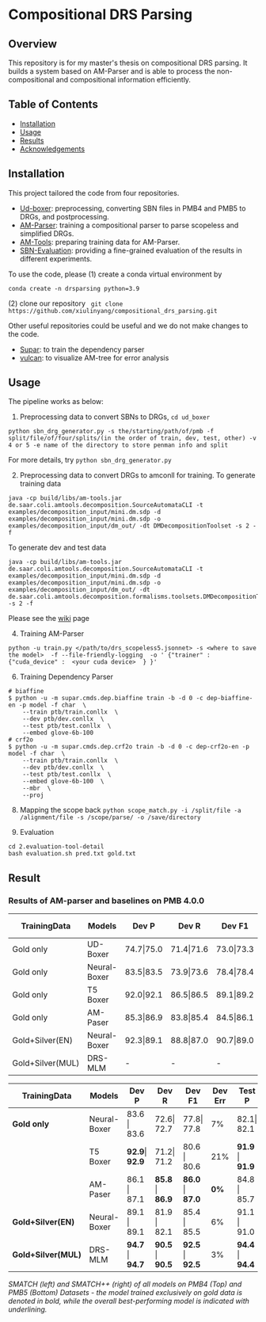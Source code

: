 # Compositional DRS Parsing

## Overview
This repository is for my master's thesis on compositional DRS parsing. It builds a system based on AM-Parser and is able to process the non-compositional and compositional information efficiently. 

## Table of Contents
- [Installation](#installation)
- [Usage](#usage)
- [Results](#results)
- [Acknowledgements](#acknowledgements)

## Installation
This project tailored the code from four repositories.

* [Ud-boxer](https://github.com/xiulinyang/ud-boxer/tree/colab): preprocessing, converting SBN files in PMB4 and PMB5 to DRGs, and postprocessing.
* [AM-Parser](https://github.com/xiulinyang/am-parser/tree/unsupervised2020): training a compositional parser to parse scopeless and simplified DRGs.
* [AM-Tools](https://github.com/xiulinyang/am-tools): preparing training data for AM-Parser.
* [SBN-Evaluation](https://github.com/xiulinyang/SBN-evaluation-tool): providing a fine-grained evaluation of the results in different experiments.

To use the code, please 
(1) create a conda virtual environment by 

```conda create -n drsparsing python=3.9```

(2) clone our repository
``` git clone https://github.com/xiulinyang/compositional_drs_parsing.git```

Other useful repositories could be useful and we do not make changes to the code.
* [Supar](https://github.com/yzhangcs/parser): to train the dependency parser
* [vulcan](https://github.com/jgroschwitz/vulcan): to visualize AM-tree for error analysis

  
## Usage
The pipeline works as below:
1. Preprocessing data to convert SBNs to DRGs, ```cd ud_boxer```
```
python sbn_drg_generator.py -s the/starting/path/of/pmb -f split/file/of/four/splits/(in the order of train, dev, test, other) -v 4 or 5 -e name of the directory to store penman info and split
```

For more details, try ```python sbn_drg_generator.py```

2. Preprocessing data to convert DRGs to amconll for training.
   To generate training data
```
java -cp build/libs/am-tools.jar de.saar.coli.amtools.decomposition.SourceAutomataCLI -t examples/decomposition_input/mini.dm.sdp -d examples/decomposition_input/mini.dm.sdp -o examples/decomposition_input/dm_out/ -dt DMDecompositionToolset -s 2 -f
```
To generate dev and test data

```
java -cp build/libs/am-tools.jar de.saar.coli.amtools.decomposition.SourceAutomataCLI -t examples/decomposition_input/mini.dm.sdp -d examples/decomposition_input/mini.dm.sdp -o examples/decomposition_input/dm_out/ -dt de.saar.coli.amtools.decomposition.formalisms.toolsets.DMDecompositionToolset -s 2 -f
```
   Please see the [wiki](https://github.com/coli-saar/am-parser/wiki/Learning-compositional-structures) page

4. Training AM-Parser
   
```
python -u train.py </path/to/drs_scopeless5.jsonnet> -s <where to save the model>  -f --file-friendly-logging  -o ' {"trainer" : {"cuda_device" :  <your cuda device>  } }'
````
6. Training Dependency Parser
```
# biaffine
$ python -u -m supar.cmds.dep.biaffine train -b -d 0 -c dep-biaffine-en -p model -f char  \
    --train ptb/train.conllx  \
    --dev ptb/dev.conllx  \
    --test ptb/test.conllx  \
    --embed glove-6b-100
# crf2o
$ python -u -m supar.cmds.dep.crf2o train -b -d 0 -c dep-crf2o-en -p model -f char  \
    --train ptb/train.conllx  \
    --dev ptb/dev.conllx  \
    --test ptb/test.conllx  \
    --embed glove-6b-100  \
    --mbr  \
    --proj
```
8. Mapping the scope back
   ```python scope_match.py -i /split/file -a /alignment/file -s /scope/parse/ -o /save/directory```

9. Evaluation
```
cd 2.evaluation-tool-detail
bash evaluation.sh pred.txt gold.txt
```

## Result

### Results of AM-parser and baselines on PMB 4.0.0

| **TrainingData** | **Models** | **Dev P** | **Dev R** | **Dev F1** | **Dev Err** | **Test P** | **Test R** | **Test F1** | **Test Err** | **Eval P** | **Eval R** | **Eval F1** | **Eval Err** |
|------------------|------------|----------|----------|-----------|------------|----------|----------|-----------|------------|----------|----------|-----------|------------|
| Gold only        | UD-Boxer   | 74.7\|75.0 | 71.4\|71.6 | 73.0\|73.3 | .2% | 75.4\|75.4 | 71.9\|71.9 | 73.6\|74.0 | **0%** | 74.2\|74.4 | 70.3\|70.4 | 72.2\|72.4 | .4% |
| Gold only        | Neural-Boxer | 83.5\|83.5 | 73.9\|73.6 | 78.4\|78.4 | 8% | 83.9\|84.0 | 75.2\|75.2 | 79.3\|79.3 | 6% | 80.4\|80.5 | 70.3\|70.8 | 75.3\|75.3 | 8% |
| Gold only        | T5 Boxer | 92.0\|92.1 | 86.5\|86.5 | 89.1\|89.2 | 4% | 92.6\|92.6 | 88.3\|88.3 | 90.4\|90.4 | 4% | 91.3\|91.3 | 86.0\|86.0 | 88.6\|88.6 | 4% |
| Gold only        | AM-Paser | 85.3\|86.9 | 83.8\|85.4 | 84.5\|86.1 | **0%** | 85.2\|86.3 | 85.0\|86.1 | 85.1\|86.2 | **0%** | 83.1\|84.4 | 82.7\|84.0 | 82.9\|84.2 | **0%** |
| Gold+Silver(EN)  | Neural-Boxer | 92.3\|89.1 | 88.8\|87.0 | 90.7\|89.0 | 3% | 92.6\|92.5 | 88.8\|88.8 | 90.6\|90.6 | 3% | 91.6\|91.6 | 86.9\|86.9 | 89.2\|89.2 | 4% |
| Gold+Silver(MUL) | DRS-MLM | - | - | - | - | - | - | 94.0 | 0.2% | - | - | - | - |


| TrainingData         | Models       | Dev P           | Dev R           | Dev F1          | Dev Err | Test P           | Test R           | Test F1          | Test Err | TestLong P        | TestLong R        | TestLong F1       | TestLong Err |
|----------------------|--------------|-----------------|-----------------|-----------------|---------|-----------------|-----------------|-----------------|----------|-----------------|-----------------|-----------------|---------------|
| **Gold only**        | Neural-Boxer | 83.6 \| 83.6    | 72.6\| 72.7    | 77.8\| 77.8    | 7%      | 82.1\| 82.1    | 70.6 \| 70.6    | 75.9 \| 76.0    | 9%       | -               | -               | -               | -             |
|                      | T5 Boxer     | **92.9**\| **92.9** | 71.2\| 71.2    | 80.6 \| 80.6    | 21%     | **91.9** \| **91.9** | 72.6 \| 72.6    | 81.1\| 81.1    | 18%      | **75.6**\| **76.5** | 2.5\| 2.5       | 4.8 \| 4.8       | 92%           |
|                      | AM-Paser     | 86.1 \| 87.1    | **85.8** \| **86.9** | **86.0** \| **87.0** | **0%**  | 84.8 \| 85.7    | **84.6** \| **85.5** | **84.7** \| **85.6** | **0%**    | 45.0 \| 50.9       | **38.7** \| **42.5** | **41.6** \| **46.3** | **3.4%**       |
| **Gold+Silver(EN)**  | Neural-Boxer | 89.1 \| 89.1    | 81.9 \| 82.1    | 85.4 \| 85.5    | 6%      | 91.1 \| 91.0    | 79.1 \| 79.3    | 84.7 \| 84.7    | 12%      | 60.0 \| 62.8       | 8.8 \| 9.3       | 15.4 \| 16.1     | 79%           |
| **Gold+Silver(MUL)** | DRS-MLM      | **94.7** \| **94.7** | **90.5** \| **90.5** | **92.5** \| **92.5** | 3%      | **94.4** \| **94.4** | **88.7** \| **88.7** | **91.5** \| **91.5** | 4%      | **82.0** \| **81.9** | 5.5 \| 5.7       | 10.2 \| 10.6     | 82%           |

*SMATCH (left) and SMATCH++ (right) of all models on PMB4 (Top) and PMB5 (Bottom) Datasets - the model trained exclusively on gold data is denoted in bold, while the overall best-performing model is indicated with underlining.*

